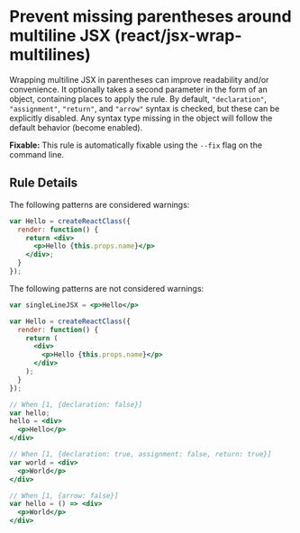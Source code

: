 # Prevent missing parentheses around multiline JSX (react/jsx-wrap-multilines)

Wrapping multiline JSX in parentheses can improve readability and/or convenience. It optionally takes a second parameter in the form of an object, containing places to apply the rule. By default, `"declaration"`, `"assignment"`, `"return"`, and `"arrow"` syntax is checked, but these can be explicitly disabled. Any syntax type missing in the object will follow the default behavior (become enabled).

**Fixable:** This rule is automatically fixable using the `--fix` flag on the command line.

## Rule Details

The following patterns are considered warnings:

```jsx
var Hello = createReactClass({
  render: function() {
    return <div>
      <p>Hello {this.props.name}</p>
    </div>;
  }
});
```

The following patterns are not considered warnings:

```jsx
var singleLineJSX = <p>Hello</p>

var Hello = createReactClass({
  render: function() {
    return (
      <div>
        <p>Hello {this.props.name}</p>
      </div>
    );
  }
});

// When [1, {declaration: false}]
var hello;
hello = <div>
  <p>Hello</p>
</div>

// When [1, {declaration: true, assignment: false, return: true}]
var world = <div>
  <p>World</p>
</div>

// When [1, {arrow: false}]
var hello = () => <div>
  <p>World</p>
</div>
```
